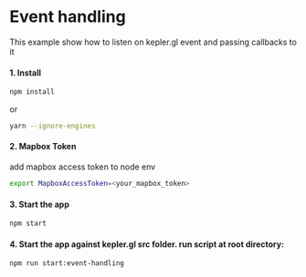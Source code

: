 # Event handling

This example show how to listen on kepler.gl event and passing callbacks to it

#### 1. Install

```sh
npm install
```

or

```sh
yarn --ignore-engines
```


#### 2. Mapbox Token
add mapbox access token to node env

```sh
export MapboxAccessToken=<your_mapbox_token>
```

#### 3. Start the app

```sh
npm start
```

#### 4. Start the app against kepler.gl src folder. run script at root directory:
```sh
npm run start:event-handling
```
